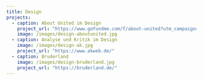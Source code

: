 ```yaml
---
title: Design
projects:
  - caption: About United im Design
    project_url: "https://www.gofundme.com/f/about-united?utm_campaign=p_cp_url&utm_medium=os&utm_source=customer"
    image: /images/design-aboutunited.jpg
  - caption: Analyse und Kritik im Design
    image: /images/design-ak.jpg
    project_url: "https://www.akweb.de/"
  - caption: Bruderland
    image: /images/design-bruderland.jpg
    project_url: "https://bruderland.de/"
---
```

